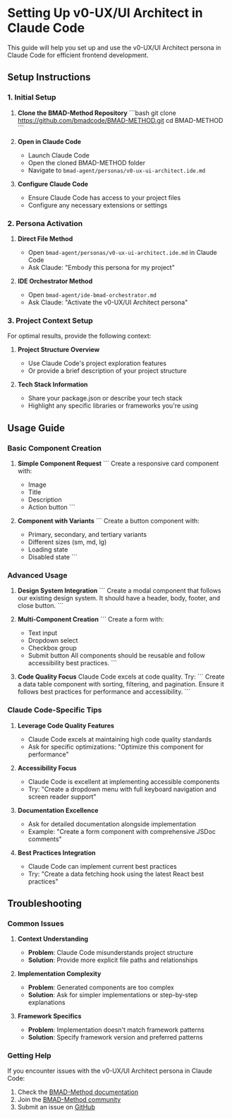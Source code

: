 # Setting Up v0-UX/UI Architect in Claude Code

This guide will help you set up and use the v0-UX/UI Architect persona in Claude Code for efficient frontend development.

## Setup Instructions

### 1. Initial Setup

1. **Clone the BMAD-Method Repository**
   \`\`\`bash
   git clone https://github.com/bmadcode/BMAD-METHOD.git
   cd BMAD-METHOD
   \`\`\`

2. **Open in Claude Code**
   - Launch Claude Code
   - Open the cloned BMAD-METHOD folder
   - Navigate to `bmad-agent/personas/v0-ux-ui-architect.ide.md`

3. **Configure Claude Code**
   - Ensure Claude Code has access to your project files
   - Configure any necessary extensions or settings

### 2. Persona Activation

1. **Direct File Method**
   - Open `bmad-agent/personas/v0-ux-ui-architect.ide.md` in Claude Code
   - Ask Claude: "Embody this persona for my project"

2. **IDE Orchestrator Method**
   - Open `bmad-agent/ide-bmad-orchestrator.md`
   - Ask Claude: "Activate the v0-UX/UI Architect persona"

### 3. Project Context Setup

For optimal results, provide the following context:

1. **Project Structure Overview**
   - Use Claude Code's project exploration features
   - Or provide a brief description of your project structure

2. **Tech Stack Information**
   - Share your package.json or describe your tech stack
   - Highlight any specific libraries or frameworks you're using

## Usage Guide

### Basic Component Creation

1. **Simple Component Request**
   \`\`\`
   Create a responsive card component with:
   - Image
   - Title
   - Description
   - Action button
   \`\`\`

2. **Component with Variants**
   \`\`\`
   Create a button component with:
   - Primary, secondary, and tertiary variants
   - Different sizes (sm, md, lg)
   - Loading state
   - Disabled state
   \`\`\`

### Advanced Usage

1. **Design System Integration**
   \`\`\`
   Create a modal component that follows our existing design system.
   It should have a header, body, footer, and close button.
   \`\`\`

2. **Multi-Component Creation**
   \`\`\`
   Create a form with:
   - Text input
   - Dropdown select
   - Checkbox group
   - Submit button
   All components should be reusable and follow accessibility best practices.
   \`\`\`

3. **Code Quality Focus**
   Claude Code excels at code quality. Try:
   \`\`\`
   Create a data table component with sorting, filtering, and pagination.
   Ensure it follows best practices for performance and accessibility.
   \`\`\`

### Claude Code-Specific Tips

1. **Leverage Code Quality Features**
   - Claude Code excels at maintaining high code quality standards
   - Ask for specific optimizations: "Optimize this component for performance"

2. **Accessibility Focus**
   - Claude Code is excellent at implementing accessible components
   - Try: "Create a dropdown menu with full keyboard navigation and screen reader support"

3. **Documentation Excellence**
   - Ask for detailed documentation alongside implementation
   - Example: "Create a form component with comprehensive JSDoc comments"

4. **Best Practices Integration**
   - Claude Code can implement current best practices
   - Try: "Create a data fetching hook using the latest React best practices"

## Troubleshooting

### Common Issues

1. **Context Understanding**
   - **Problem**: Claude Code misunderstands project structure
   - **Solution**: Provide more explicit file paths and relationships

2. **Implementation Complexity**
   - **Problem**: Generated components are too complex
   - **Solution**: Ask for simpler implementations or step-by-step explanations

3. **Framework Specifics**
   - **Problem**: Implementation doesn't match framework patterns
   - **Solution**: Specify framework version and preferred patterns

### Getting Help

If you encounter issues with the v0-UX/UI Architect persona in Claude Code:

1. Check the [BMAD-Method documentation](https://github.com/bmadcode/BMAD-METHOD/docs)
2. Join the [BMAD-Method community](https://github.com/bmadcode/BMAD-METHOD/discussions)
3. Submit an issue on [GitHub](https://github.com/bmadcode/BMAD-METHOD/issues)
